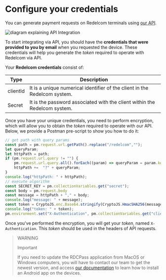 # Configure your credentials

You can generate payment requests on Redelcom terminals using [our API](https://api-dev.redelcom.cl:20010/v2).

</center>

![diagram explaining API Integration](Redelcom/integrate-via-API.png)

</center>

To start integrating via API, you should have the **credentials that were provided to you by email** when you requested the device. These credentials will help you generate the *token* required to operate with Redelcom via API.

Your **Redelcom credentials** consist of:

| Type | Description |
|---|---|
| clientId | It is a unique numerical identifier of the client in the Redelcom system. |
| Secret | It is the password associated with the client within the Redelcom system. |

Once you have your unique credentials, you need to perform encryption, which will allow you to obtain the *token* required to operate with our API. Below, we provide a Postman pre-script to show you how to do it:

```javascript
// get path with query params
const path = pm.request.url.getPath().replace("/redelcom","");
let queryParam;
let httpPath = path;
if (pm.request.url.query != "") {
    pm.request.url.query.all().forEach((param) => queryParam = param.key + "=" +  param.value);
    httpPath +=  "?" + queryParam;
}
console.log("httpPath: " + httpPath);
// execute algorithm
const SECRET_KEY = pm.collectionVariables.get("secret");
const body = pm.request.body
const message = httpPath + "," + body;
console.log("message: " + message);
const token = CryptoJS.enc.Base64.stringify(CryptoJS.HmacSHA256(message, SECRET_KEY));
console.log("token: " + token);
pm.environment.set("X-Authentication", pm.collectionVariables.get("clientId") + ";" + token);
```

Once you've performed the encryption, you will get your *token*, named `X-Authentication`. This *token* should be used in the headers of API requests.


> WARNING
>
> Important
>
> If you need to update the RDCPass application from MacOS or Windows computers, you will have to contact our team to get the newest version, and access [our documentation](/developers/en/docs/redelcom/how-tos/install-app-android-macos-windows) to learn how to install an Android app on the devices.
